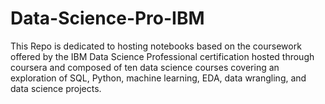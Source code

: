 # Data-Science-Pro-IBM
This Repo is dedicated to hosting notebooks based on the coursework offered by the IBM Data Science Professional certification hosted through coursera and composed of ten data science courses covering an exploration of SQL, Python, machine learning, EDA, data wrangling, and data science projects.
